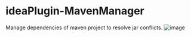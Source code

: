 # ideaPlugin-MavenManager
Manage dependencies of maven project to resolve jar conflicts.
![image](https://github.com/zhoudechuan/ideaPlugin-MavenManager/blob/master/src/main/resources/images/use.png)
